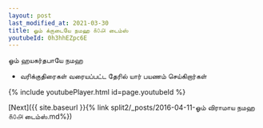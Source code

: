 ```yaml
---
layout: post
last_modified_at: 2021-03-30
title: ஓம் க்ருடையே நமஹ ௧௦௮ டைம்ஸ்
youtubeId: 0h3hhEZpc6E
---
```

 
 
 ஓம் ஹயகர்தபாயே நமஹ  
 
 -  வரிக்குதிரைகள் வரையப்பட்ட தேரில் யார் பயணம் செய்கிறார்கள் 
 
  
 
  
 
 
 
 
 
 


{% include youtubePlayer.html id=page.youtubeId %}
 
[Next]({{ site.baseurl }}{% link  split2/_posts/2016-04-11-ஓம் விராமாய நமஹ ௧௦௮ டைம்ஸ்.md%})
 

